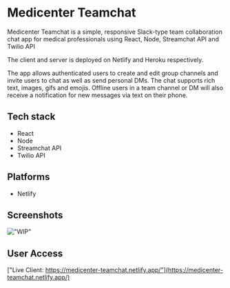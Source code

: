 # Medicenter Teamchat

Medicenter Teamchat is a simple, responsive Slack-type team collaboration chat app for medical professionals using React, Node, Streamchat API and Twilio API

The client and server is deployed on Netlify and Heroku respectively.

The app allows authenticated users to create and edit group channels and invite users to chat as well as send personal DMs. The chat supports rich text, images, gifs and emojis. Offline users in a team channel or DM will also receive a notification for new messages via text on their phone.

## Tech stack

- React
- Node
- Streamchat API
- Twilio API

## Platforms

- Netlify

## Screenshots

!["WIP"](WIP)

## User Access

["Live Client: https://medicenter-teamchat.netlify.app/"](https://medicenter-teamchat.netlify.app/)
